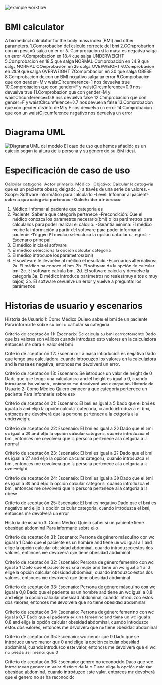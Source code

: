 ![example workflow](https://github.com/jmhorcas/bmicalc/actions/workflows/maven.yml/badge.svg)

# BMI calculator
A biomedical calculator for the body mass index (BMI) and other parameters.
1.Comprobacion del calculo correcto del bmi
2.COmprobacion con un peso=0 salga un error
3. Comprobacion si la masa es negativa salga un error
4.Comprobacion   en 18.4 que salga UNDERWEIGHT
5.Comprobacion en 18.5 que salga NORMAL
Comprobación en 24.9 que salga NORMAL
COmprobación en 25 salga OVERWEIGHT
6.Comprobacion en 29.9 que salga OVERWEIGHT
7.Comprobacion en 30 que salga OBESE
8.Comprobacion de con un BMI negativo salga un error
9.Comprobacion que con gender=M y waistCIrcumference=1 nos devuelva true
10.Comprobacion que con gender=F y waistCIrcumference=0.9 nos devuelva true
11.Comprobacion que con gender=M y waistCIrcumference=0.8 nos devuelva false
12.Comprobacion que con gender=F y waistCIrcumference=0.7 nos devuelva false
13.Comprobacion que con gender distinto de M y F nos devuelva un error
14.Comprobacion que con un waistCircumference negativo nos devuelva un error

# Diagrama UML

<image src="C:\Users\raul\Desktop\Diagrama1.png" alt="Diagrama UML del modelo">
El caso de uso que hemos añadido es un cálculo según la altura de la persona y su género de su IBM ideal.

# Especificación de caso de uso
Calcular categoría
-Actor primario: Médico
-Objetivo: Calcular la categoría que es un paciente(obeso, delgado...) a través 
de una serie de valores.
-Scope: Software informático para calcularlo
-Level: Informar al paciente sobre a que categoría pertenece
-Stakeholder e intereses:
1. Médico: Infomar al paciente que categoría es
2. Paciente: Saber a que categoría pertenece
-Precondición: Que el médico conozca los parametros necesario(bmi) o los parámetros para 
calcularlos para poder realizar el cálculo.
-Garantía mínima: El médico recibe la información a partir del software para poder informar
al paciente
-Trigger: El médico selecciona la opción calcular categoría
-Escenario principal:
1. El médico inicia el software
2. El médico selecciona la opción calcular categoría
3. El médico introduce los parámetros(bmi)
4. El sowtware le devuelve al médico el resultado
-Escenarios alternativos:
2a. El médico no conoce el bmi
2b. El software da la opción de calcular bmi
2c. El software calcula bmi.
2d. El software calcula y devuelve la categoría
3a. El médico introduce parámetros no reales(muy altos o muy bajos)
3b. El software devuelve un error y vuelve a preguntar los parámetros

# Historias de usuario y escenarios
Historia de Usuario 1:
Como Médico
Quiero saber el bmi de un paciente
Para informarle sobre su bmi o calcular su categoria

Criterio de aceptación 11:
Escenario: Se calcula su bmi correctamente
Dado que los valores son válidos cuando introduzo esto valores en la calculadora entonces me dará el valor del bmi

Criterio de aceptación 12:
Escenario: La masa introducida es negativa
Dado que tengo una calculadora, cuando introduzco los valores en la calculadora and la masa es negativa, entonces me devolverá un error.

Criterio de aceptación 13:
Escenario: Se introduce un valor de height de 0
Dado que que tengo una calculadora and el height es igual a 0, cuando introduzco los valores , entonces me devolverá una excepción.
Historia de Usuario 2:
Como Médico
Quiero conocer a que categoría pertenece un paciente
Para informarle sobre eso

Criterio de aceptación 21:
Escenario: El bmi es igual a 5
Dado que el bmi es igual a 5 and elijo la opción calcular categoria, cuando introduzca el bmi, entonces me devolverá que la persona pertenece a la cetgoría a la underweight

Criterio de aceptación 22:
Escenario: El bmi es igual a 20
Dado que el bmi es igual a 20 and elijo la opción calcular categoria, cuando introduzca el bmi, entonces me devolverá que la persona pertenece a la cetgoría a la normal

Criterio de aceptación 23:
Escenario: El bmi es igual a 27
Dado que el bmi es igual a 27 and elijo la opción calcular categoria, cuando introduzca el bmi, entonces me devolverá que la persona pertenece a la cetgoría a la overweight

Criterio de aceptación 24:
Escenario: El bmi es igual a 30
Dado que el bmi es igual a 30 and elijo la opción calcular categoria, cuando introduzca el bmi, entonces me devolverá que la persona pertenece a la catgoría a la obese

Criterio de aceptación 25:
Escenario: El bmi es negativo
Dado que el bmi es negativo and elijo la opción calcular categoria, cuando introduzca el bmi, entonces me devolverá un error

Historia de usuario 3:
Como Médico
Quiero saber si un paciente tiene obesidad abdominal
Para informarle sobre ello

Criterio de aceptación 31:
Escenario: Persona de género másculino con wc igual a 1
Dado que el paciente es un hombre and tiene un wc igual a 1 and elige la opción calcular obesidad abdominal, cuando introduzco estos dos valores, entonces me devolverá que tiene obesidad abdominal

Criterio de aceptación 32:
Escenario: Persona de género femenino con wc igual a 1
Dado que el paciente es una mujer and tiene un wc igual a 1 and elige la opción calcular obesidad abdominal, cuando introduzco estos dos valores, entonces me devolverá que tiene obesidad abdominal

Criterio de aceptación 33:
Escenario: Persona de género másculino con wc igual a 0,8
Dado que el paciente es un hombre and tiene un wc igual a 0,8 and elige la opción calcular obesidad abdominal, cuando introduzco estos dos valores, entonces me devolverá que no tiene obesidad abdominal

Criterio de aceptación 34:
Escenario: Persona de género femenino con wc igual a 0,7
Dado que el paciente es una femenino and tiene un wc igual a 0,8 and elige la opción calcular obesidad abdominal, cuando introduzco estos dos valores, entonces me devolverá que no tiene obesidad abdominal

Criterio de aceptación 35:
Escenario: wc menor que 0
Dado que se introduce un wc menor que 0 and elige la opción calcular obesidad abdominal, cuando introduzco este valor, entonces me devolverá que el wc no puede ser menor que 0

Criterio de aceptación 36:
Escenario: genero no reconocido
Dado que see introduceen genero un valor distinto de M o F and elige la opción calcular obesidad abdominal, cuando introduzco este valor, entonces me devolverá que el genero no se ha reconocido
